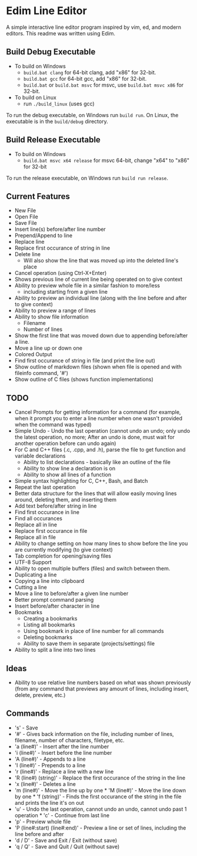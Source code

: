 # Edim Line Editor
A simple interactive line editor program inspired by vim, ed, and modern editors.
This readme was written using Edim.

## Build Debug Executable
* To build on Windows
  - `build.bat clang` for 64-bit clang, add "x86" for 32-bit.
  - `build.bat gcc` for 64-bit gcc, add "x86" for 32-bit.
  - `build.bat` or `build.bat msvc` for msvc, use `build.bat msvc x86` for 32-bit.
* To build on Linux
  - run `./build_linux` (uses gcc)

To run the debug executable, on Windows run `build run`. On Linux, the executable is in the `build/debug` directory.

## Build Release Executable
* To build on Windows
  - `build.bat msvc x64 release` for msvc 64-bit, change "x64" to "x86" for 32-bit

To run the release executable, on Windows run `build run release`.

## Current Features
* New File
* Open File
* Save File
* Insert line(s) before/after line number
* Prepend/Append to line
* Replace line
* Replace first occurance of string in line
* Delete line
  - Will also show the line that was moved up into the deleted line's place
* Cancel operation (using Ctrl-X+Enter)
* Shows previous line of current line being operated on to give context
* Ability to preview whole file in a similar fashion to more/less
  - including starting from a given line
* Ability to preview an individual line (along with the line before and after to give context)
* Ability to preview a range of lines
* Ability to show file information
  - Filename
  - Number of lines
* Show the first line that was moved down due to appending before/after a line.
* Move a line up or down one
* Colored Output
* Find first occurance of string in file (and print the line out)
* Show outline of markdown files (shown when file is opened and with fileinfo command, '#')
* Show outline of C files (shows function implementations)

## TODO
* Cancel Prompts for getting information for a command (for example, when it prompt you to enter a line number when one wasn't provided when the command was typed)
* Simple Undo - Undo the last operation (cannot undo an undo; only undo the latest operation, no more; After an undo is done, must wait for another operation before can undo again)
* For C and C++ files (.c, .cpp, and .h), parse the file to get function and variable declarations
  - Ability to list declarations - basically like an outline of the file
  - Ability to show line a declaration is on
  - Ability to show all lines of a function
* Simple syntax highlighting for C, C++, Bash, and Batch
* Repeat the last operation
* Better data structure for the lines that will allow easily moving lines around, deleting them, and inserting them
* Add text before/after string in line
* Find first occurance in line
* Find all occurances
* Replace all in line
* Replace first occurance in file
* Replace all in file
* Ability to change setting on how many lines to show before the line you are currently modifying (to give context)
* Tab completion for opening/saving files
* UTF-8 Support
* Ability to open multiple buffers (files) and switch between them.
* Duplicating a line
* Copying a line into clipboard
* Cutting a line
* Move a line to before/after a given line number
* Better prompt command parsing
* Insert before/after character in line
* Bookmarks
  - Creating a bookmarks
  - Listing all bookmarks
  - Using bookmark in place of line number for all commands
  - Deleting bookmarks
  - Ability to save them in separate (projects/settings) file
* Ability to split a line into two lines

## Ideas
* Ability to use relative line numbers based on what was shown previously (from any command that previews any amount of lines, including insert, delete, preview, etc.)

## Commands
* 's' - Save
* '#' - Gives back information on the file, including number of lines, filename, number of characters, filetype, etc. 
* 'a (line#)' - Insert after the line number
* 'i (line#)' - Insert before the line number
* 'A (line#)' - Appends to a line
* 'I (line#)' - Prepends to a line
* 'r (line#)' - Replace a line with a new line
* 'R (line#) (string)' - Replace the first occurance of the string in the line
* 'x (line#)' - Deletes a line
* 'm (line#)' - Move the line up by one * 'M (line#)' - Move the line down by one * 'f (string)' - Finds the first occurance of the string in the file and prints the line it's on out
* 'u' - Undo the last operation, cannot undo an undo, cannot undo past 1 operation * 'c' - Continue from last line
* 'p' - Preview whole file
* 'P (line#:start) (line#:end)' - Preview a line or set of lines, including the line before and after
* 'd / D' - Save and Exit / Exit (without save)
* 'q / Q' - Save and Quit / Quit (without save)
